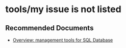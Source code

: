 <properties
	pageTitle="tools/my issue is not listed"
	description="tools/my issue is not listed"
	service="microsoft.sql"
	resource="servers"
	authors="rohitnayakmsft"
	displayOrder=""
	selfHelpType="generic"
	supportTopicIds="32045131,32594728"
	resourceTags=""
	productPesIds="13491,16259"
	cloudEnvironments="public"
/>

# tools/my issue is not listed

## **Recommended Documents**

* [Overview: management tools for SQL Database](https://azure.microsoft.com/documentation/articles/sql-database-manage-overview/)
